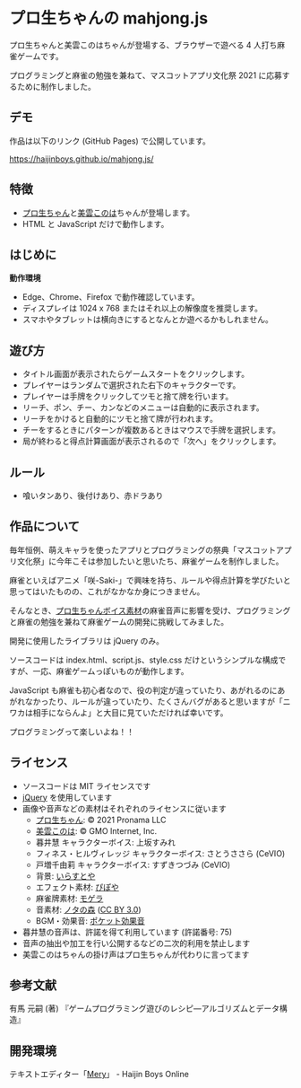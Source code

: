 # プロ生ちゃんの mahjong.js

プロ生ちゃんと美雲このはちゃんが登場する、ブラウザーで遊べる 4 人打ち麻雀ゲームです。

プログラミングと麻雀の勉強を兼ねて、マスコットアプリ文化祭 2021 に応募するために制作しました。

## デモ

作品は以下のリンク (GitHub Pages) で公開しています。

https://haijinboys.github.io/mahjong.js/

## 特徴

- [プロ生ちゃん](https://kei.pronama.jp/profile/)と[美雲このは](https://conoha.mikumo.com/)ちゃんが登場します。
- HTML と JavaScript だけで動作します。

## はじめに

**動作環境**
- Edge、Chrome、Firefox で動作確認しています。
- ディスプレイは 1024 x 768 またはそれ以上の解像度を推奨します。
- スマホやタブレットは横向きにするとなんとか遊べるかもしれません。

## 遊び方

- タイトル画面が表示されたらゲームスタートをクリックします。
- プレイヤーはランダムで選択された右下のキャラクターです。
- プレイヤーは手牌をクリックしてツモと捨て牌を行います。
- リーチ、ポン、チー、カンなどのメニューは自動的に表示されます。
- リーチをかけると自動的にツモと捨て牌が行われます。
- チーをするときにパターンが複数あるときはマウスで手牌を選択します。
- 局が終わると得点計算画面が表示されるので「次へ」をクリックします。

## ルール

- 喰いタンあり、後付けあり、赤ドラあり

## 作品について

毎年恒例、萌えキャラを使ったアプリとプログラミングの祭典「マスコットアプリ文化祭」に今年こそは参加したいと思いたち、麻雀ゲームを制作しました。

麻雀といえばアニメ「咲-Saki-」で興味を持ち、ルールや得点計算を学びたいと思ってはいたものの、これがなかなか身につきません。

そんなとき、[プロ生ちゃんボイス素材](https://kei.pronama.jp/download/)の麻雀音声に影響を受け、プログラミングと麻雀の勉強を兼ねて麻雀ゲームの開発に挑戦してみました。

開発に使用したライブラリは jQuery のみ。

ソースコードは index.html、script.js、style.css だけというシンプルな構成ですが、一応、麻雀ゲームっぽいものが動作します。

JavaScript も麻雀も初心者なので、役の判定が違っていたり、あがれるのにあがれなかったり、ルールが違っていたり、たくさんバグがあると思いますが「ニワカは相手にならんよ」と大目に見ていただければ幸いです。

プログラミングって楽しいよね！！

## ライセンス

- ソースコードは MIT ライセンスです
- [jQuery](https://github.com/jquery/jquery) を使用しています
- 画像や音声などの素材はそれぞれのライセンスに従います
  - [プロ生ちゃん](https://kei.pronama.jp/): © 2021 Pronama LLC
  - [美雲このは](https://conoha.mikumo.com/): © GMO Internet, Inc.
  - 暮井慧 キャラクターボイス: 上坂すみれ
  - フィネス・ヒルヴィレッジ キャラクターボイス: さとうささら (CeVIO)
  - 戸増千由莉 キャラクターボイス: すずきつづみ (CeVIO)
  - 背景: [いらすとや](https://www.irasutoya.com/)
  - エフェクト素材: [ぴぽや](https://pipoya.net/sozai/)
  - 麻雀牌素材: [モゲラ](http://mogera.jp/)
  - 音素材: [ノタの森](http://notanomori.net/) ([CC BY 3.0](https://creativecommons.org/licenses/by/3.0/deed.ja))
  - BGM・効果音: [ポケット効果音](https://sonicwire.com/product/maker/164615)
- 暮井慧の音声は、許諾を得て利用しています (許諾番号: 75)
- 音声の抽出や加工を行い公開するなどの二次的利用を禁止します
- 美雲このはちゃんの掛け声はプロ生ちゃんが代わりに言ってます

## 参考文献

有馬 元嗣 (著) 『ゲームプログラミング遊びのレシピ―アルゴリズムとデータ構造』

## 開発環境

テキストエディター「[Mery](https://www.haijin-boys.com/)」 - Haijin Boys Online